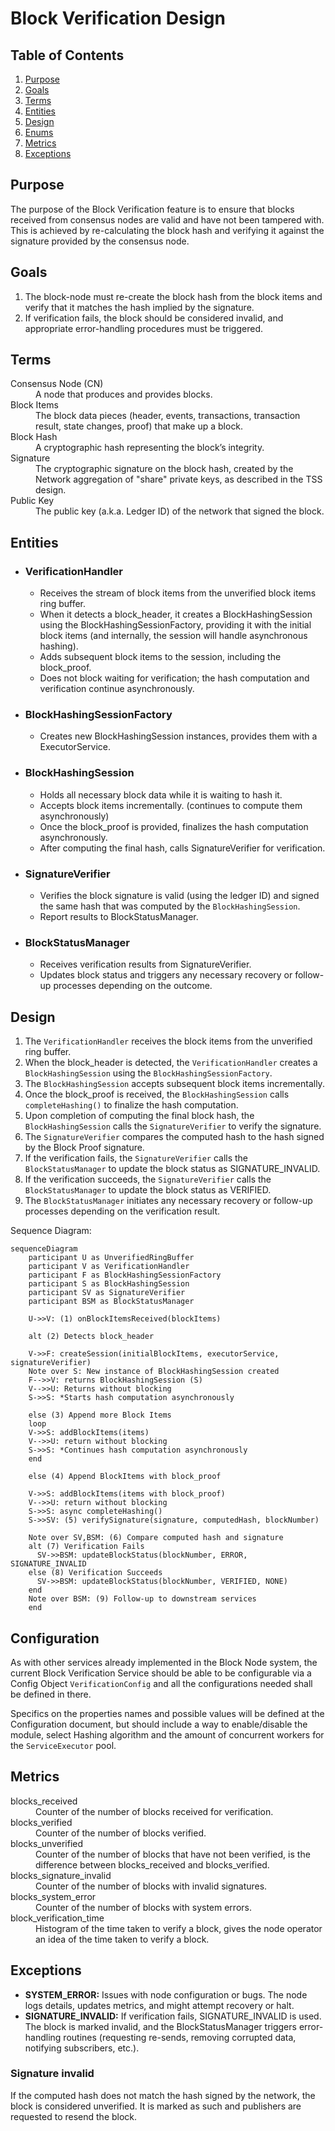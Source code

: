 # Block Verification Design

## Table of Contents

1. [Purpose](#purpose)
1. [Goals](#goals)
1. [Terms](#terms)
1. [Entities](#entities)
1. [Design](#design)
1. [Enums](#enums)
1. [Metrics](#metrics)
1. [Exceptions](#exceptions)

## Purpose

The purpose of the Block Verification feature is to ensure that blocks received
from consensus nodes are valid and have not been tampered with. This is achieved
by re-calculating the block hash and verifying it against the signature provided
by the consensus node.

## Goals

1. The block-node must re-create the block hash from the block items and verify
   that it matches the hash implied by the signature.
1. If verification fails, the block should be considered invalid, and
   appropriate error-handling procedures must be triggered.

## Terms

<dl>
<dt>Consensus Node (CN)</dt><dd>A node that produces and provides blocks.</dd>
<dt>Block Items</dt><dd>The block data pieces (header, events, transactions, 
transaction result, state changes, proof) that make up a block.</dd>
<dt>Block Hash</dt><dd>A cryptographic hash representing the block’s integrity.</dd>
<dt>Signature</dt><dd>The cryptographic signature on the block hash, created by the 
Network aggregation of "share" private keys, as described in the TSS design.</dd>
<dt>Public Key</dt><dd>The public key (a.k.a. Ledger ID) of the network that signed the block.</dd>
</dl>

## Entities

- ### VerificationHandler
    - Receives the stream of block items from the unverified block items ring 
      buffer.
    - When it detects a block_header, it creates a BlockHashingSession using the
      BlockHashingSessionFactory, providing it with the initial block items (and
      internally, the session will handle asynchronous hashing).
    - Adds subsequent block items to the session, including the block_proof.
    - Does not block waiting for verification; the hash computation and
      verification continue asynchronously.
- ### BlockHashingSessionFactory
    - Creates new BlockHashingSession instances, provides them with a
      ExecutorService.
- ### BlockHashingSession
    - Holds all necessary block data while it is waiting to hash it.
    - Accepts block items incrementally. (continues to compute them
      asynchronously)
    - Once the block_proof is provided, finalizes the hash computation
      asynchronously.
    - After computing the final hash, calls SignatureVerifier for verification.
- ### SignatureVerifier
    - Verifies the block signature is valid (using the ledger ID) and signed the
      same hash that was computed by the `BlockHashingSession`.
    - Report results to BlockStatusManager.
- ### BlockStatusManager
    - Receives verification results from SignatureVerifier.
    - Updates block status and triggers any necessary recovery or follow-up
      processes depending on the outcome.

## Design

1. The `VerificationHandler` receives the block items from the unverified ring
   buffer.
1. When the block_header is detected, the `VerificationHandler` creates a
   `BlockHashingSession` using the `BlockHashingSessionFactory`.
1. The `BlockHashingSession` accepts subsequent block items incrementally.
1. Once the block_proof is received, the `BlockHashingSession` calls
   `completeHashing()` to finalize the hash computation.
1. Upon completion of computing the final block hash, the `BlockHashingSession`
   calls the `SignatureVerifier` to verify the signature.
1. The `SignatureVerifier` compares the computed hash to the hash signed by the
   Block Proof signature.
1. If the verification fails, the `SignatureVerifier` calls the
   `BlockStatusManager` to update the block status as SIGNATURE_INVALID.
1. If the verification succeeds, the `SignatureVerifier` calls the
   `BlockStatusManager` to update the block status as VERIFIED.
1. The `BlockStatusManager` initiates any necessary recovery or follow-up
   processes depending on the verification result.

Sequence Diagram:

```mermaid
sequenceDiagram    
    participant U as UnverifiedRingBuffer
    participant V as VerificationHandler
    participant F as BlockHashingSessionFactory
    participant S as BlockHashingSession
    participant SV as SignatureVerifier
    participant BSM as BlockStatusManager
        
    U->>V: (1) onBlockItemsReceived(blockItems)        
    
    alt (2) Detects block_header
    
    V->>F: createSession(initialBlockItems, executorService, signatureVerifier)
    Note over S: New instance of BlockHashingSession created
    F-->>V: returns BlockHashingSession (S)
    V-->>U: Returns without blocking
    S->>S: *Starts hash computation asynchronously
    
    else (3) Append more Block Items
    loop
    V->>S: addBlockItems(items)
    V-->>U: return without blocking
    S->>S: *Continues hash computation asynchronously
    end

    else (4) Append BlockItems with block_proof
   
    V->>S: addBlockItems(items with block_proof)
    V-->>U: return without blocking    
    S->>S: async completeHashing()   
    S->>SV: (5) verifySignature(signature, computedHash, blockNumber)    

    Note over SV,BSM: (6) Compare computed hash and signature
    alt (7) Verification Fails
      SV->>BSM: updateBlockStatus(blockNumber, ERROR, SIGNATURE_INVALID      
    else (8) Verification Succeeds
      SV->>BSM: updateBlockStatus(blockNumber, VERIFIED, NONE)      
    end
    Note over BSM: (9) Follow-up to downstream services
    end

```

## Configuration

As with other services already implemented in the Block Node system, the current
Block Verification Service should be able to be configurable via a Config Object
`VerificationConfig` and all the configurations needed shall be defined in
there.

Specifics on the properties names and possible values will be defined at the
Configuration document, but should include a way to enable/disable the module,
select Hashing algorithm and the amount of concurrent workers for the
`ServiceExecutor` pool.

## Metrics

<dl>
<dt>blocks_received</dt><dd>Counter of the number of blocks received for 
verification.</dd>
<dt>blocks_verified</dt><dd>Counter of the number of blocks verified.</dd>
<dt>blocks_unverified</dt><dd>Counter of the number of blocks that have not been
verified, is the difference between blocks_received and blocks_verified.</dd>
<dt>blocks_signature_invalid</dt><dd>Counter of the number of blocks with 
invalid signatures.</dd>
<dt>blocks_system_error</dt><dd>Counter of the number of blocks with system 
errors.</dd>
<dt>block_verification_time</dt><dd>Histogram of the time taken to verify a 
block, gives the node operator an idea of the time taken to verify a block.</dd>
</dl>

## Exceptions

- **SYSTEM_ERROR:** Issues with node configuration or bugs. The node logs
  details, updates metrics, and might attempt recovery or halt.
- **SIGNATURE_INVALID:** If verification fails, SIGNATURE_INVALID is used. The
  block is marked invalid, and the BlockStatusManager triggers error-handling
  routines (requesting re-sends, removing corrupted data, notifying subscribers,
  etc.).

### Signature invalid

If the computed hash does not match the hash signed by the network, the block is
considered unverified. It is marked as such and publishers are requested to
resend the block.

